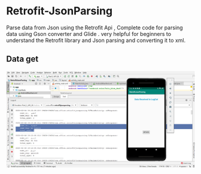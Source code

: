 # Retrofit-JsonParsing
Parse data from Json using the Retrofit Api , Complete code for parsing data using Gson converter and Glide . very helpful for beginners to understand the Retrofit library and Json parsing and converting it to xml.

## Data get

<img src="https://github.com/WaseemAftab/Retrofit-JsonParsing/blob/master/images/Screenshot%20(108).png" />
